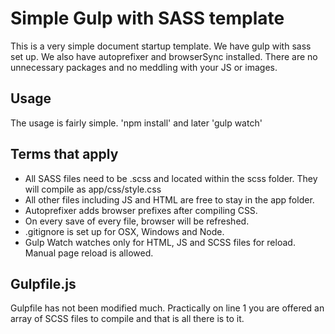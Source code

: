 # Simple Gulp with SASS template

This is a very simple document startup template. We have gulp with sass set up. We also have autoprefixer and browserSync installed. There are no unnecessary packages and no meddling with your JS or images.

## Usage
The usage is fairly simple. 'npm install' and later 'gulp watch'

## Terms that apply
- All SASS files need to be .scss and located within the scss folder. They will compile as app/css/style.css
- All other files including JS and HTML are free to stay in the app folder.
- Autoprefixer adds browser prefixes after compiling CSS.
- On every save of every file, browser will be refreshed.
- .gitignore is set up for OSX, Windows and Node.
- Gulp Watch watches only for HTML, JS and SCSS files for reload. Manual page reload is allowed.

## Gulpfile.js

Gulpfile has not been modified much. Practically on line 1 you are offered an array of SCSS files to compile and that is all there is to it.